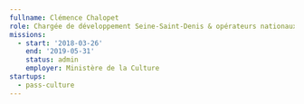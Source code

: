 ```yaml
---
fullname: Clémence Chalopet
role: Chargée de développement Seine-Saint-Denis & opérateurs nationaux
missions:
  - start: '2018-03-26'
    end: '2019-05-31'
    status: admin
    employer: Ministère de la Culture
startups:
  - pass-culture
---
```

